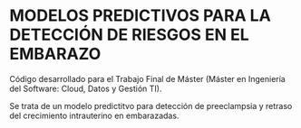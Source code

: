 # MODELOS PREDICTIVOS PARA LA DETECCIÓN DE RIESGOS EN EL EMBARAZO

Código desarrollado para el Trabajo Final de Máster (Máster en Ingeniería del Software: Cloud, Datos y Gestión TI).

Se trata de un modelo predictitvo para detección de preeclampsia y retraso del crecimiento intrauterino en embarazadas.
